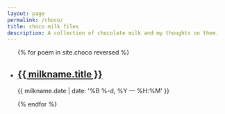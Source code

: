```yaml
---
layout: page
permalink: /choco/
title: choco milk files
description: A collection of chocolate milk and my thoughts on them.
---
```


<ul class="post-list">
{% for poem in site.choco reversed %}
    <li>
        <h2><a class="milkname-title" href="{{ milkname.url | prepend: site.baseurl }}">{{ milkname.title }}</a></h2>
        <p class="post-meta">{{ milkname.date | date: '%B %-d, %Y — %H:%M' }}</p>
      </li>
{% endfor %}
</ul>
